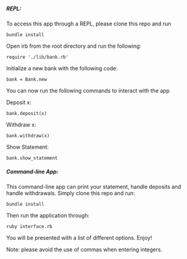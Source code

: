 ##### REPL: #####

To access this app through a REPL, please clone this repo and run

`bundle install`

Open irb from the root directory and run the following:

`require './lib/bank.rb'`

Initialize a new bank with the following code:

`bank = Bank.new`

You can now run the following commands to interact with the app

Deposit x:

`bank.deposit(x)`

Withdraw x:

`bank.withdraw(x)`

Show Statement:

`bank.show_statement`

##### Command-line App: #####

This command-line app can print your statement, handle deposits and handle withdrawals. Simply clone this repo and run:

`bundle install`

Then run the application through:

`ruby interface.rb`

You will be presented with a list of different options. Enjoy!

Note: please avoid the use of commas when entering integers.
